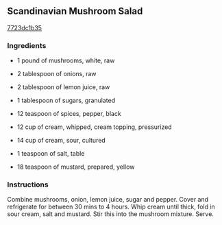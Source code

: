 ## Scandinavian Mushroom Salad

[7723dc1b35](http://www.food.com/recipe/scandinavian-mushroom-salad-427409)

### Ingredients

 - 1 pound of mushrooms, white, raw

 - 2 tablespoon of onions, raw

 - 2 tablespoon of lemon juice, raw

 - 1 tablespoon of sugars, granulated

 - 12 teaspoon of spices, pepper, black

 - 12 cup of cream, whipped, cream topping, pressurized

 - 14 cup of cream, sour, cultured

 - 1 teaspoon of salt, table

 - 18 teaspoon of mustard, prepared, yellow

### Instructions

Combine mushrooms, onion, lemon juice, sugar and pepper. Cover and refrigerate for between 30 mins to 4 hours. Whip cream until thick, fold in sour cream, salt and mustard. Stir this into the mushroom mixture. Serve.